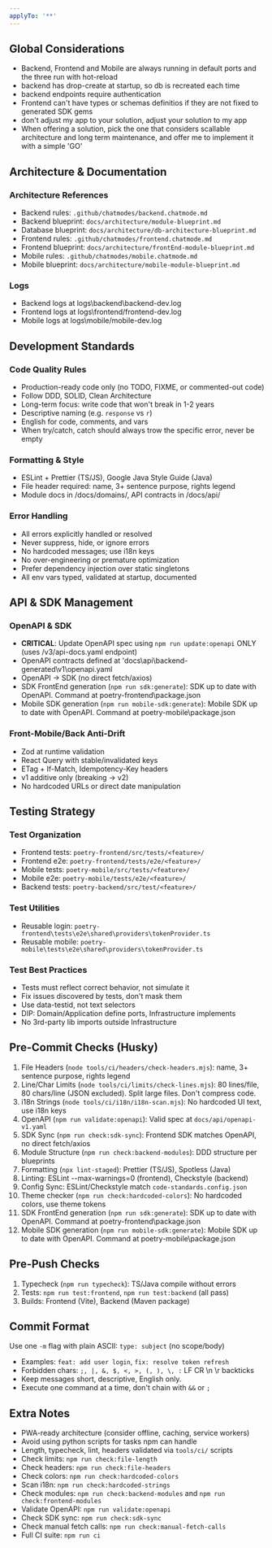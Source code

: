 ```yaml
---
applyTo: '**'
---
```


## Global Considerations

- Backend, Frontend and Mobile are always running in default ports and the three run with hot-reload
- backend has drop-create at startup, so db is recreated each time 
- backend endpoints require authentication
- Frontend can't have types or schemas definitios if they are not fixed to generated SDK gems
- don't adjust my app to your solution, adjust your solution to my app
- When offering a solution, pick the one that considers scallable architecture and long term maintenance, and offer me to implement it with a simple 'GO'

## Architecture & Documentation

### Architecture References
- Backend rules: `.github/chatmodes/backend.chatmode.md`
- Backend blueprint: `docs/architecture/module-blueprint.md`
- Database blueprint: `docs/architecture/db-architecture-blueprint.md`
- Frontend rules: `.github/chatmodes/frontend.chatmode.md`
- Frontend blueprint: `docs/architecture/frontEnd-module-blueprint.md`
- Mobile rules: `.github/chatmodes/mobile.chatmode.md`
- Mobile blueprint: `docs/architecture/mobile-module-blueprint.md`

### Logs
- Backend logs at logs\backend\backend-dev.log
- Frontend logs at logs\frontend/frontend-dev.log
- Mobile logs at logs\mobile/mobile-dev.log

## Development Standards

### Code Quality Rules
- Production-ready code only (no TODO, FIXME, or commented-out code)
- Follow DDD, SOLID, Clean Architecture
- Long-term focus: write code that won't break in 1-2 years
- Descriptive naming (e.g. `response` vs `r`)
- English for code, comments, and vars
- When try/catch, catch should always trow the specific error, never be empty 

### Formatting & Style
- ESLint + Prettier (TS/JS), Google Java Style Guide (Java)
- File header required: name, 3+ sentence purpose, rights legend
- Module docs in /docs/domains/, API contracts in /docs/api/

### Error Handling
- All errors explicitly handled or resolved
- Never suppress, hide, or ignore errors
- No hardcoded messages; use i18n keys
- No over-engineering or premature optimization
- Prefer dependency injection over static singletons
- All env vars typed, validated at startup, documented

## API & SDK Management

### OpenAPI & SDK
- **CRITICAL**: Update OpenAPI spec using `npm run update:openapi` ONLY (uses /v3/api-docs.yaml endpoint)
- OpenAPI contracts defined at 'docs\api\backend-generated\v1\openapi.yaml
- OpenAPI → SDK (no direct fetch/axios)
- SDK FrontEnd generation (`npm run sdk:generate`): SDK up to date with OpenAPI. Command at poetry-frontend\package.json
- Mobile SDK generation (`npm run mobile-sdk:generate`): Mobile SDK up to date with OpenAPI. Command at poetry-mobile\package.json

### Front-Mobile/Back Anti-Drift
- Zod at runtime validation
- React Query with stable/invalidated keys
- ETag + If-Match, Idempotency-Key headers
- v1 additive only (breaking → v2)
- No hardcoded URLs or direct date manipulation

## Testing Strategy

### Test Organization
- Frontend tests: `poetry-frontend/src/tests/<feature>/`
- Frontend e2e: `poetry-frontend/tests/e2e/<feature>/`
- Mobile tests: `poetry-mobile/src/tests/<feature>/`
- Mobile e2e: `poetry-mobile/tests/e2e/<feature>/`
- Backend tests: `poetry-backend/src/test/<feature>/`

### Test Utilities
- Reusable login: `poetry-frontend\tests\e2e\shared\providers\tokenProvider.ts`
- Reusable mobile: `poetry-mobile\tests\e2e\shared\providers\tokenProvider.ts`

### Test Best Practices
- Tests must reflect correct behavior, not simulate it
- Fix issues discovered by tests, don't mask them
- Use data-testid, not text selectors
- DIP: Domain/Application define ports, Infrastructure implements
- No 3rd-party lib imports outside Infrastructure

## Pre-Commit Checks (Husky)

1. File Headers (`node tools/ci/headers/check-headers.mjs`): name, 3+ sentence purpose, rights legend
2. Line/Char Limits (`node tools/ci/limits/check-lines.mjs`): 80 lines/file, 80 chars/line (JSON excluded). Split large files. Don't compress code.
3. i18n Strings (`node tools/ci/i18n/i18n-scan.mjs`): No hardcoded UI text, use i18n keys
4. OpenAPI (`npm run validate:openapi`): Valid spec at `docs/api/openapi-v1.yaml`
5. SDK Sync (`npm run check:sdk-sync`): Frontend SDK matches OpenAPI, no direct fetch/axios
6. Module Structure (`npm run check:backend-modules`): DDD structure per blueprints
7. Formatting (`npx lint-staged`): Prettier (TS/JS), Spotless (Java)
8. Linting: ESLint --max-warnings=0 (frontend), Checkstyle (backend)
9. Config Sync: ESLint/Checkstyle match `code-standards.config.json`
10. Theme checker (`npm run check:hardcoded-colors`): No hardcoded colors, use theme tokens
11. SDK FrontEnd generation (`npm run sdk:generate`): SDK up to date with OpenAPI. Command at poetry-frontend\package.json
12. Mobile SDK generation (`npm run mobile-sdk:generate`): Mobile SDK up to date with OpenAPI. Command at poetry-mobile\package.json

## Pre-Push Checks

1. Typecheck (`npm run typecheck`): TS/Java compile without errors
2. Tests: `npm run test:frontend`, `npm run test:backend` (all pass)
3. Builds: Frontend (Vite), Backend (Maven package)

## Commit Format

Use one `-m` flag with plain ASCII: `type: subject` (no scope/body)

- Examples: `feat: add user login`, `fix: resolve token refresh`
- Forbidden chars: `;, |, &, $, <, >, (, ), \, :` LF CR \n \r backticks
- Keep messages short, descriptive, English only.
- Execute one command at a time, don't chain with `&&` or `;`

## Extra Notes

- PWA-ready architecture (consider offline, caching, service workers)
- Avoid using python scripts for tasks npm can handle
- Length, typecheck, lint, headers validated via `tools/ci/` scripts
- Check limits: `npm run check:file-length`
- Check headers: `npm run check:file-headers`
- Check colors: `npm run check:hardcoded-colors`
- Scan i18n: `npm run check:hardcoded-strings`
- Check modules: `npm run check:backend-modules` and `npm run check:frontend-modules`
- Validate OpenAPI: `npm run validate:openapi`
- Check SDK sync: `npm run check:sdk-sync`
- Check manual fetch calls: `npm run check:manual-fetch-calls`
- Full CI suite: `npm run ci`
